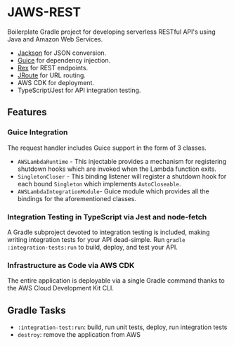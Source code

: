 # JAWS-REST
Boilerplate Gradle project for developing serverless RESTful API's using Java and Amazon Web Services.
- [Jackson](https://github.com/FasterXML/jackson) for JSON conversion.
- [Guice](https://github.com/google/guice) for dependency injection.
- [Rex](https://github.com/duncpro/Rex) for REST endpoints.
- [JRoute](https://github.com/duncpro/JRoute) for URL routing.
- AWS CDK for deployment.
- TypeScript/Jest for API integration testing.

## Features
### Guice Integration
The request handler includes Guice support in the form of 3 classes.
- `AWSLambdaRuntime` - This injectable provides a mechanism for registering shutdown hooks
which are invoked when the Lambda function exits. 
- `SingletonCloser` - This binding listener will register a shutdown hook for each bound
`Singleton` which implements `AutoCloseable`.
- `AWSLambdaIntegrationModule`- Guice module which provides all the bindings for the aforementioned classes.  
### Integration Testing in TypeScript via Jest and node-fetch 
A Gradle subproject devoted to integration testing is included, making
writing integration tests for your API dead-simple. Run `gradle :integration-tests:run`
to build, deploy, and test your API.
### Infrastructure as Code via AWS CDK
The entire application is deployable via a single Gradle command thanks to
the AWS Cloud Development Kit CLI.

## Gradle Tasks
- `:integration-test:run`: build, run unit tests, deploy, run integration tests
- `destroy`: remove the application from AWS
